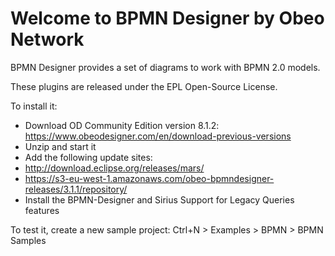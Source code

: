 # Welcome to BPMN Designer by Obeo Network

BPMN Designer provides a set of diagrams to work with BPMN 2.0 models. 

These plugins are released under the EPL Open-Source License.

To install it:
- Download OD Community Edition version 8.1.2: https://www.obeodesigner.com/en/download-previous-versions
- Unzip and start it
- Add the following update sites:
 - http://download.eclipse.org/releases/mars/
 - https://s3-eu-west-1.amazonaws.com/obeo-bpmndesigner-releases/3.1.1/repository/
- Install the BPMN-Designer and Sirius Support for Legacy Queries features

To test it, create a new sample project: Ctrl+N > Examples > BPMN > BPMN Samples
